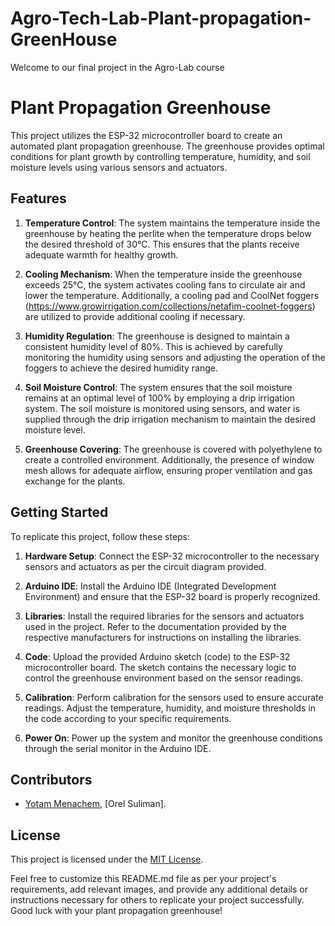 # Agro-Tech-Lab-Plant-propagation-GreenHouse
Welcome to our final project in the Agro-Lab course 

# Plant Propagation Greenhouse

This project utilizes the ESP-32 microcontroller board to create an automated plant propagation greenhouse. The greenhouse provides optimal conditions for plant growth by controlling temperature, humidity, and soil moisture levels using various sensors and actuators.

## Features

1. **Temperature Control**: The system maintains the temperature inside the greenhouse by heating the perlite when the temperature drops below the desired threshold of 30°C. This ensures that the plants receive adequate warmth for healthy growth.

2. **Cooling Mechanism**: When the temperature inside the greenhouse exceeds 25°C, the system activates cooling fans to circulate air and lower the temperature. Additionally, a cooling pad and CoolNet foggers (https://www.growirrigation.com/collections/netafim-coolnet-foggers) are utilized to provide additional cooling if necessary.

3. **Humidity Regulation**: The greenhouse is designed to maintain a consistent humidity level of 80%. This is achieved by carefully monitoring the humidity using sensors and adjusting the operation of the foggers to achieve the desired humidity range.

4. **Soil Moisture Control**: The system ensures that the soil moisture remains at an optimal level of 100% by employing a drip irrigation system. The soil moisture is monitored using sensors, and water is supplied through the drip irrigation mechanism to maintain the desired moisture level.

5. **Greenhouse Covering**: The greenhouse is covered with polyethylene to create a controlled environment. Additionally, the presence of window mesh allows for adequate airflow, ensuring proper ventilation and gas exchange for the plants.

## Getting Started

To replicate this project, follow these steps:

1. **Hardware Setup**: Connect the ESP-32 microcontroller to the necessary sensors and actuators as per the circuit diagram provided.

2. **Arduino IDE**: Install the Arduino IDE (Integrated Development Environment) and ensure that the ESP-32 board is properly recognized.

3. **Libraries**: Install the required libraries for the sensors and actuators used in the project. Refer to the documentation provided by the respective manufacturers for instructions on installing the libraries.

4. **Code**: Upload the provided Arduino sketch (code) to the ESP-32 microcontroller board. The sketch contains the necessary logic to control the greenhouse environment based on the sensor readings.

5. **Calibration**: Perform calibration for the sensors used to ensure accurate readings. Adjust the temperature, humidity, and moisture thresholds in the code according to your specific requirements.

6. **Power On**: Power up the system and monitor the greenhouse conditions through the serial monitor in the Arduino IDE.

## Contributors

- [Yotam Menachem](https://github.com/Yotam-Menachem), [Orel Suliman].

## License

This project is licensed under the [MIT License](LICENSE.md).

Feel free to customize this README.md file as per your project's requirements, add relevant images, and provide any additional details or instructions necessary for others to replicate your project successfully. Good luck with your plant propagation greenhouse!
